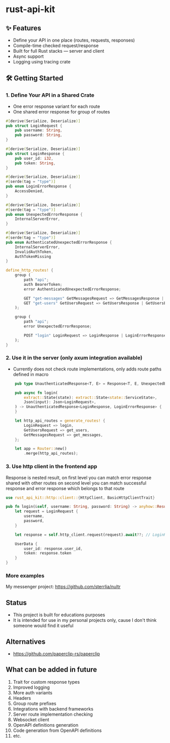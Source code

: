 # rust-api-kit

## ✨ Features

- Define your API in one place (routes, requests, responses)
- Compile-time checked request/response
- Built for full Rust stacks — server and client
- Async support
- Logging using tracing crate

## 🛠️ Getting Started

### 1. Define Your API in a Shared Crate

- One error response variant for each route
- One shared error response for group of routes

```rust
#[derive(Serialize, Deserialize)]
pub struct LoginRequest {
    pub username: String,
    pub password: String,
}

#[derive(Serialize, Deserialize)]
pub struct LoginResponse {
    pub user_id: i32,
    pub token: String,
}

#[derive(Serialize, Deserialize)]
#[serde(tag = "type")]
pub enum LoginErrorResponse {
    AccessDenied,
}

#[derive(Serialize, Deserialize)]
#[serde(tag = "type")]
pub enum UnexpectedErrorResponse {
    InternalServerError,
}

#[derive(Serialize, Deserialize)]
#[serde(tag = "type")]
pub enum AuthenticatedUnexpectedErrorResponse {
    InternalServerError,
    InvalidAuthToken,
    AuthTokenMissing
}

define_http_routes! {
    group (
        path "api";
        auth BearerToken;
        error AuthenticatedUnexpectedErrorResponse;

        GET "get-messages" GetMessagesRequest => GetMessagesResponse | GetMessagesErrorResponse;
        GET "get-users" GetUsersRequest => GetUsersResponse | GetUsersErrorResponse;
    );

    group (
        path "api";
        error UnexpectedErrorResponse;

        POST "login" LoginRequest => LoginResponse | LoginErrorResponse;
    );
}

```

### 2. Use it in the server (only axum integration available)

- Currently does not check route implementations, only adds route paths defined in macro

```rust
    pub type UnauthenticatedResponse<T, E> = Response<T, E, UnexpectedErrorResponse>;

    pub async fn login(
        extract::State(state): extract::State<state::ServiceState>,
        Json(input): Json<LoginRequest>,
    ) -> UnauthenticatedResponse<LoginResponse, LoginErrorResponse> {
    }

    let http_api_routes = generate_routes! {
        LoginRequest => login,
        GetUsersRequest => get_users,
        GetMessagesRequest => get_messages,
    };

    let app = Router::new()
        .merge(http_api_routes);
```

### 3. Use http client in the frontend app

Response is nested result,
on first level you can match error response shared with other routes
on second level you can match successful response and error response which belongs to that route

```rust
use rust_api_kit::http::client::{HttpClient, BasicHttpClientTrait}

pub fn login(&self, username: String, password: String) -> anyhow::Result<UserData> {
    let request = LoginRequest {
        username,
        password,
    }

    let response = self.http_client.request(request).await??; // LoginResponse

    UserData {
        user_id: response.user_id,
        token: response.token
    }
}
```

### More examples
My messenger project: https://github.com/sterrlia/nultr

## Status

- This project is built for educations purposes
- It is intended for use in my personal projects only, cause I don't think someone would find it useful

## Alternatives

- https://github.com/paperclip-rs/paperclip

## What can be added in future

1. Trait for custom response types
2. Improved logging
3. More auth variants
4. Headers
5. Group route prefixes
6. Integrations with backend frameworks
7. Server route implementation checking
8. Websocket client
9. OpenAPI definitions generation
10. Code generation from OpenAPI definitions
11. etc.
